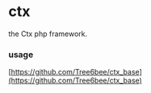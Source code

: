 # ctx
the Ctx php framework.

### usage
[https://github.com/Tree6bee/ctx_base](https://github.com/Tree6bee/ctx_base)
